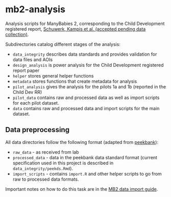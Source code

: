 # mb2-analysis

Analysis scripts for ManyBabies 2, corresponding to the Child Development registered report, [Schuwerk, Kampis et al. (accepted pending data collection)](https://psyarxiv.com/x4jbm/). 

Subdirectories catalog different stages of the analysis:

* `data_integrity` describes data standards and provides validation for data files and AOIs
* `design_analysis` is power analysis for the Child Development registered report paper
* `helper` stores general helper functions
* `metadata` stores functions that create metadata for analysis
* `pilot_analysis` gives the analysis for the pilots 1a and 1b (reported in the Child Dev RR)
* `pilot_data` contains raw and processed data as well as import scripts for each pilot dataset.
* `data` contains raw and processed data and import scripts for the main dataset.

## Data preprocessing

All data directories follow the following format (adapted from [peekbank](http://peekbank.stanford.edu)):

* `raw_data` - as received from lab
* `processed_data` - data in the peekbank data standard format (current specification used in this project is described in `data_integrity/peekds.Rmd`). 
* `import_scripts` - contains `import.R` and other helper scripts to go from raw to processed data formats. 

Important notes on how to do this task are in the [MB2 data import guide](https://docs.google.com/document/d/1MEEQicPc1baABDHFasbWoujvj2GwfBGarwrzyS2JQtM/edit).
